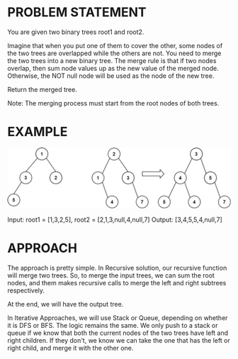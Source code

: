 # PROBLEM STATEMENT

You are given two binary trees root1 and root2.

Imagine that when you put one of them to cover the other, some nodes of the two trees are overlapped while the others are not. You need to merge the two trees into a new binary tree. The merge rule is that if two nodes overlap, then sum node values up as the new value of the merged node. Otherwise, the NOT null node will be used as the node of the new tree.

Return the merged tree.

Note: The merging process must start from the root nodes of both trees.

# EXAMPLE

![alt text](image.png)

Input: root1 = [1,3,2,5], root2 = [2,1,3,null,4,null,7]
Output: [3,4,5,5,4,null,7]

# APPROACH

The approach is pretty simple. In Recursive solution, our recursive function will merge two trees. So, to merge the input trees, we can sum the root nodes, and them makes recursive calls to merge the left and right subtrees respectively.

At the end, we will have the output tree.

In Iterative Approaches, we will use Stack or Queue, depending on whether it is DFS or BFS. The logic remains the same. We only push to a stack or queue if we know that both the current nodes of the two trees have left and right children. If they don't, we know we can take the one that has the left or right child, and merge it with the other one.